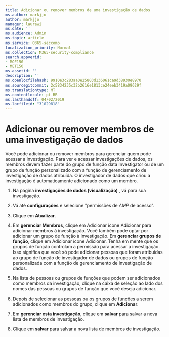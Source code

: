 ```yaml
---
title: Adicionar ou remover membros de uma investigação de dados
ms.author: markjjo
author: markjjo
manager: laurawi
ms.date: ''
ms.audience: Admin
ms.topic: article
ms.service: O365-seccomp
localization_priority: Normal
ms.collection: M365-security-compliance
search.appverid:
- MOE150
- MET150
ms.assetid: ''
description: ''
ms.openlocfilehash: 9910e3c283aa0e25803d136061ca9d38930e8970
ms.sourcegitcommit: 2c5834235c32b2616e1813ce24eeb3419a09629f
ms.translationtype: MT
ms.contentlocale: pt-BR
ms.lasthandoff: 04/02/2019
ms.locfileid: "31029818"
---
```

# <a name="add-or-remove-members-from-a-data-investigation"></a>Adicionar ou remover membros de uma investigação de dados

Você pode adicionar ou remover membros para gerenciar quem pode acessar a investigação. Para ver e acessar investigações de dados, os membros devem fazer parte do grupo de função data Investigator ou de um grupo de função personalizado com a função de gerenciamento de investigação de dados atribuída. O investigador de dados que criou a investigação é automaticamente adicionado como um membro.

1. Na página **investigações de dados (visualização)** , vá para sua investigação.

2. Vá até **configurações** e selecione "permissões de _AMP_ de acesso".
 
3. Clique em **Atualizar**.
 
4. Em **gerenciar Membros**, clique em Adicionar ícone Adicionar para adicionar membros à investigação. Você também pode optar por adicionar um grupo de função à investigação. Em **gerenciar grupos de função**, clique em Adicionar ícone Adicionar. 
     Tenha em mente que os grupos de função controlam a permissão para acessar a investigação. Isso significa que você só pode adicionar pessoas que foram atribuídas ao grupo de função de investigador de dados ou grupos de função personalizada com a função de gerenciamento de investigação de dados.
 
5. Na lista de pessoas ou grupos de funções que podem ser adicionados como membros da investigação, clique na caixa de seleção ao lado dos nomes das pessoas ou grupos de função que você deseja adicionar.

6. Depois de selecionar as pessoas ou os grupos de funções a serem adicionados como membros do grupo, clique em **Adicionar**.

7. Em **gerenciar esta investigação**, clique em **salvar** para salvar a nova lista de membros de investigação.

8. Clique em **salvar** para salvar a nova lista de membros de investigação.
